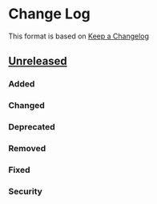 # Change Log

This format is based on [Keep a Changelog](http://keepachangelog.com/)


## [Unreleased]

### Added

### Changed

### Deprecated

### Removed

### Fixed

### Security


[Unreleased]: https://TODO
